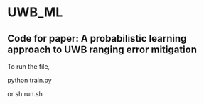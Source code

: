 # UWB_ML

## Code for paper: A probabilistic learning approach to UWB ranging error mitigation

To run the file, 

python train.py

or sh run.sh
